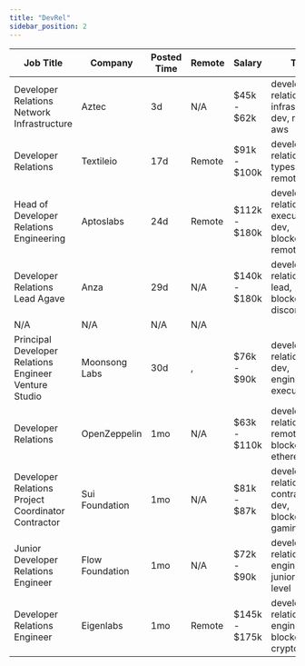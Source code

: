 ```yaml
---
title: "DevRel"
sidebar_position: 2
---
```


| Job Title | Company | Posted Time | Remote | Salary | Tags | Apply Link |
|-----------|---------|-------------|--------|--------|------|------------|
| Developer Relations Network Infrastructure | Aztec | 3d | N/A | $45k - $62k | developer relations, infrastructure, dev, remote, aws | [Apply](https://web3.career/developer-relations-network-infrastructure-aztec/84179) |
| Developer Relations | Textileio | 17d | Remote | $91k - $100k | developer relations, dev, typescript, remote | [Apply](https://web3.career/developer-relations-textileio/96446) |
| Head of Developer Relations Engineering | Aptoslabs | 24d | Remote | $112k - $180k | developer relations, executive, dev, blockchain, remote | [Apply](https://web3.career/head-of-developer-relations-engineering-aptoslabs/95684) |
| Developer Relations Lead Agave | Anza | 29d | N/A | $140k - $180k | developer relations, dev, lead, blockchain, discord | [Apply](https://web3.career/developer-relations-lead-agave-anza/95471) |
| N/A | N/A | N/A | N/A |  |  | [Apply](https://web3.career/metana) |
| Principal Developer Relations Engineer Venture Studio | Moonsong Labs | 30d | , | $76k - $90k | developer relations, vc, dev, engineer, executive | [Apply](https://web3.career/principal-developer-relations-engineer-venture-studio-moonsong-labs/95361) |
| Developer Relations | OpenZeppelin | 1mo | N/A | $63k - $110k | developer relations, dev, remote, blockchain, ethereum | [Apply](https://web3.career/developer-relations-openzeppelin/95360) |
| Developer Relations Project Coordinator Contractor | Sui Foundation | 1mo | N/A | $81k - $87k | developer relations, contractor, dev, blockchain, gaming | [Apply](https://web3.career/developer-relations-project-coordinator-contractor-suifoundation/95190) |
| Junior Developer Relations Engineer | Flow Foundation | 1mo | N/A | $72k - $90k | developer relations, dev, engineer, junior, entry level | [Apply](https://web3.career/junior-developer-relations-engineer-flowfoundation/94644) |
| Developer Relations Engineer | Eigenlabs | 1mo | Remote | $145k - $175k | developer relations, dev, engineer, blockchain, crypto | [Apply](https://web3.career/developer-relations-engineer-eigenlabs/94539) |
